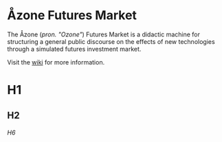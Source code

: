 # Åzone Futures Market
The Åzone (_pron. "Ozone"_) Futures Market is a didactic machine for structuring a general public discourse on the effects of new technologies through a simulated futures investment market.

Visit the [wiki](https://github.com/AOzone/AOzone-Futures-Market/wiki) for more information.

# H1
## H2
###### H6

